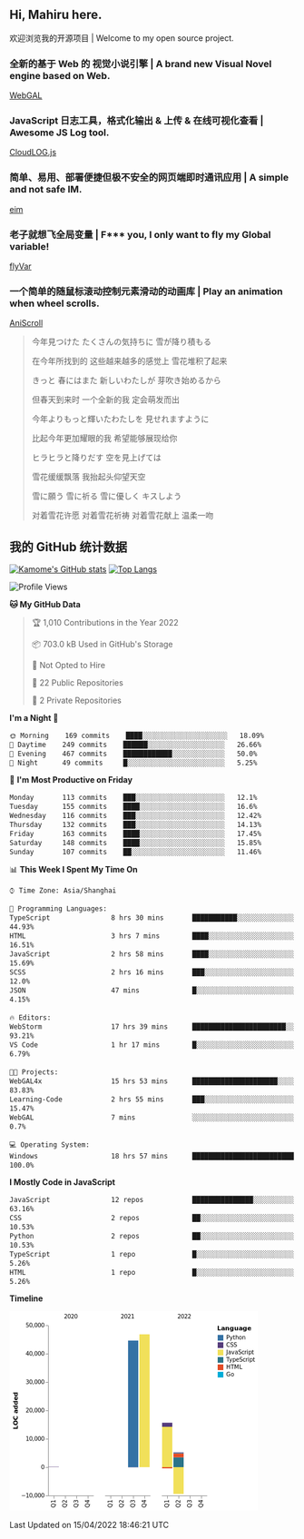 ## Hi, Mahiru here.

欢迎浏览我的开源项目 | Welcome to my open source project.

### 全新的基于 Web 的 视觉小说引擎 | A brand new Visual Novel engine based on Web.

[WebGAL](https://github.com/MakinoharaShoko/WebGAL)

### JavaScript 日志工具，格式化输出 & 上传 & 在线可视化查看 | Awesome JS Log tool.

[CloudLOG.js](https://github.com/MakinoharaShoko/CloudLog.JS)

### 简单、易用、部署便捷但极不安全的网页端即时通讯应用 | A simple and not safe IM.

[eim](https://github.com/MakinoharaShoko/eim)

### 老子就想飞全局变量 | F*** you, I only want to fly my Global variable!

[flyVar](https://github.com/MakinoharaShoko/flyVar)

### 一个简单的随鼠标滚动控制元素滑动的动画库 | Play an animation when wheel scrolls.

[AniScroll](https://github.com/MakinoharaShoko/AniScroll)

> 今年見つけた たくさんの気持ちに 雪が降り積もる  
> 
> 在今年所找到的 这些越来越多的感觉上 雪花堆积了起来  
> 
> きっと 春にはまた 新しいわたしが 芽吹き始めるから  
> 
> 但春天到来时 一个全新的我 定会萌发而出  
> 
> 今年よりもっと輝いたわたしを 見せれますように  
> 
> 比起今年更加耀眼的我 希望能够展现给你  
> 
> ヒラヒラと降りだす 空を見上げては  
> 
> 雪花缓缓飘落 我抬起头仰望天空  
> 
> 雪に願う 雪に祈る 雪に優しく キスしよう  
> 
> 对着雪花许愿 对着雪花祈祷 对着雪花献上 温柔一吻

## 我的 GitHub 统计数据

[![Kamome's GitHub stats](https://github-readme-stats.vercel.app/api?username=MakinoharaShoko)](https://github.com/anuraghazra/github-readme-stats)
[![Top Langs](https://github-readme-stats.vercel.app/api/top-langs/?username=MakinoharaShoko&layout=compact)](https://github.com/anuraghazra/github-readme-stats)

<!--
**MakinoharaShoko/MakinoharaShoko** is a ✨ _special_ ✨ repository because its `README.md` (this file) appears on your GitHub profile.

Here are some ideas to get you started:

- 🔭 I’m currently working on ...
- 🌱 I’m currently learning ...
- 👯 I’m looking to collaborate on ...
- 🤔 I’m looking for help with ...
- 💬 Ask me about ...
- 📫 How to reach me: ...
- 😄 Pronouns: ...
- ⚡ Fun fact: ...
-->

<!--START_SECTION:waka-->
![Profile Views](http://img.shields.io/badge/Profile%20Views-0-blue)

**🐱 My GitHub Data** 

> 🏆 1,010 Contributions in the Year 2022
 > 
> 📦 703.0 kB Used in GitHub's Storage 
 > 
> 🚫 Not Opted to Hire
 > 
> 📜 22 Public Repositories 
 > 
> 🔑 2 Private Repositories  
 > 
**I'm a Night 🦉** 

```text
🌞 Morning    169 commits    ████░░░░░░░░░░░░░░░░░░░░░   18.09% 
🌆 Daytime    249 commits    ██████░░░░░░░░░░░░░░░░░░░   26.66% 
🌃 Evening    467 commits    ████████████░░░░░░░░░░░░░   50.0% 
🌙 Night      49 commits     █░░░░░░░░░░░░░░░░░░░░░░░░   5.25%

```
📅 **I'm Most Productive on Friday** 

```text
Monday       113 commits    ███░░░░░░░░░░░░░░░░░░░░░░   12.1% 
Tuesday      155 commits    ████░░░░░░░░░░░░░░░░░░░░░   16.6% 
Wednesday    116 commits    ███░░░░░░░░░░░░░░░░░░░░░░   12.42% 
Thursday     132 commits    ███░░░░░░░░░░░░░░░░░░░░░░   14.13% 
Friday       163 commits    ████░░░░░░░░░░░░░░░░░░░░░   17.45% 
Saturday     148 commits    ████░░░░░░░░░░░░░░░░░░░░░   15.85% 
Sunday       107 commits    ██░░░░░░░░░░░░░░░░░░░░░░░   11.46%

```


📊 **This Week I Spent My Time On** 

```text
⌚︎ Time Zone: Asia/Shanghai

💬 Programming Languages: 
TypeScript               8 hrs 30 mins       ███████████░░░░░░░░░░░░░░   44.93% 
HTML                     3 hrs 7 mins        ████░░░░░░░░░░░░░░░░░░░░░   16.51% 
JavaScript               2 hrs 58 mins       ████░░░░░░░░░░░░░░░░░░░░░   15.69% 
SCSS                     2 hrs 16 mins       ███░░░░░░░░░░░░░░░░░░░░░░   12.0% 
JSON                     47 mins             █░░░░░░░░░░░░░░░░░░░░░░░░   4.15%

🔥 Editors: 
WebStorm                 17 hrs 39 mins      ███████████████████████░░   93.21% 
VS Code                  1 hr 17 mins        █░░░░░░░░░░░░░░░░░░░░░░░░   6.79%

🐱‍💻 Projects: 
WebGAL4x                 15 hrs 53 mins      █████████████████████░░░░   83.83% 
Learning-Code            2 hrs 55 mins       ███░░░░░░░░░░░░░░░░░░░░░░   15.47% 
WebGAL                   7 mins              ░░░░░░░░░░░░░░░░░░░░░░░░░   0.7%

💻 Operating System: 
Windows                  18 hrs 57 mins      █████████████████████████   100.0%

```

**I Mostly Code in JavaScript** 

```text
JavaScript               12 repos            ███████████████░░░░░░░░░░   63.16% 
CSS                      2 repos             ██░░░░░░░░░░░░░░░░░░░░░░░   10.53% 
Python                   2 repos             ██░░░░░░░░░░░░░░░░░░░░░░░   10.53% 
TypeScript               1 repo              █░░░░░░░░░░░░░░░░░░░░░░░░   5.26% 
HTML                     1 repo              █░░░░░░░░░░░░░░░░░░░░░░░░   5.26%

```


**Timeline**

![Chart not found](https://raw.githubusercontent.com/MakinoharaShoko/MakinoharaShoko/main/charts/bar_graph.png) 


 Last Updated on 15/04/2022 18:46:21 UTC
<!--END_SECTION:waka-->
